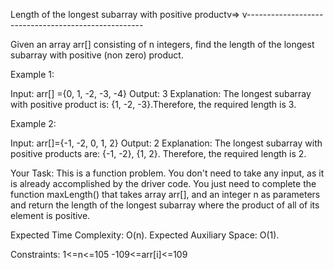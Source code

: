 Length of the longest subarray with positive productv=>
v----------------------------------------------------



Given an array arr[] consisting of n integers, find the length of the longest subarray with positive (non zero) product.

 

Example 1:

Input:
arr[] ={0, 1, -2, -3, -4} 
Output:
3
Explanation: 
The longest subarray with positive product is: 
{1, -2, -3}.Therefore, the required length is 3.
 

Example 2:

Input:
arr[]={-1, -2, 0, 1, 2}
Output:
2
Explanation:
The longest subarray with positive products 
are: {-1, -2}, {1, 2}. Therefore, the required 
length is 2.
 

Your Task: This is a function problem. You don't need to take any input, as it is already accomplished by the driver code. You just need to complete the function maxLength() that takes array arr[], and an integer n as parameters and return the length of the longest subarray where the product of all of its element is positive. 

 

Expected Time Complexity: O(n).
Expected Auxiliary Space: O(1).

 

Constraints:
 1<=n<=105
-109<=arr[i]<=109
